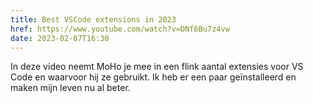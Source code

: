```yaml
---
title: Best VSCode extensions in 2023
href: https://www.youtube.com/watch?v=DNf6Bu7z4vw
date: 2023-02-07T16:30
---
```


In deze video neemt MoHo je mee in een flink aantal extensies voor VS Code en waarvoor hij ze gebruikt. Ik heb er een paar geïnstalleerd en maken mijn leven nu al beter.
